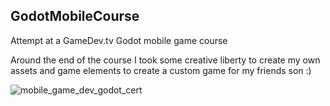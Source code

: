 ## GodotMobileCourse
Attempt at a GameDev.tv Godot mobile game course

Around the end of the course I took some creative liberty to create my own assets and game elements to create a custom game for my friends son :)

![mobile_game_dev_godot_cert](https://github.com/user-attachments/assets/87edd6a4-709d-4d3e-93a2-94199b26e332)

